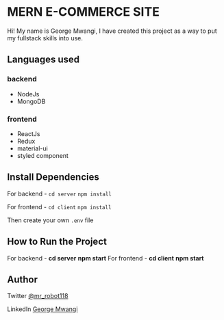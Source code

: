 # MERN E-COMMERCE SITE

Hi! My name is George Mwangi, I have created this project as a way to put my fullstack skills into use.

## Languages used

### backend

- NodeJs
- MongoDB

### frontend

- ReactJs
- Redux
- material-ui
- styled component

## Install Dependencies

For backend - `cd server` `npm install`

For frontend - `cd client` `npm install`

Then create your own `.env` file

## How to Run the Project

For backend - **cd server** **npm start**
For frontend - **cd client** **npm start**

## Author

Twitter [@mr_robot118](https://twitter.com/mr_robot118)

LinkedIn [George Mwangi](https://www.linkedin.com/in/george-mwangi-47057215b/)
